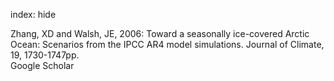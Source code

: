 index: hide

<div class="Citation">

  <div class="Citation-body">
    <div class="Citation-text">Zhang, XD and Walsh, JE, 2006: Toward a seasonally ice-covered Arctic Ocean: Scenarios from the IPCC AR4 model simulations. <span class="Article-journal">Journal of Climate, </span><span class="Article-volume">19, </span>1730-1747pp.</div>
    <div class="Citation-links">
      <div class="CitationLink" data-href="https://scholar.google.com/scholar?q=Toward+a+seasonally+ice-covered+Arctic+Ocean%3A+Scenarios+from+the+IPCC+AR4+model+simulations">
        <div class="CitationLink-icon CitationLink-Scholar"></div>
        <div class="CitationLink-text">Google Scholar</div>
      </div>
    </div>
  </div>
</div>


<div class="Citation-copy">

</div>